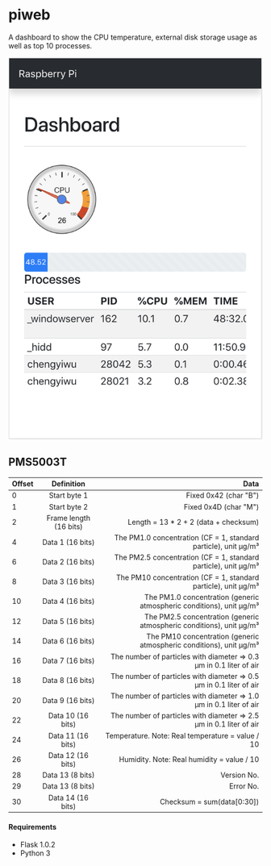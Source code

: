 # piweb
A dashboard to show the CPU temperature, external disk storage usage as well as top 10 processes.

![screenshot](screenshot.png)

## PMS5003T
| Offset | Definition               | Data                                                                 |
| ------ |:------------------------:| --------------------------------------------------------------------:|
| 0      | Start byte 1             | Fixed 0x42 (char "B")                                                |
| 1      | Start byte 2             | Fixed 0x4D (char "M")                                                |
| 2      | Frame length (16 bits)   | Length = 13 * 2 + 2 (data + checksum)                                |
| 4      | Data 1 (16 bits)         | The PM1.0 concentration (CF = 1, standard particle), unit μg/m³      |
| 6      | Data 2 (16 bits)         | The PM2.5 concentration (CF = 1, standard particle), unit μg/m³      |
| 8      | Data 3 (16 bits)         | The PM10 concentration (CF = 1, standard particle), unit μg/m³       |
| 10     | Data 4 (16 bits)         | The PM1.0 concentration (generic atmospheric conditions), unit μg/m³ |
| 12     | Data 5 (16 bits)         | The PM2.5 concentration (generic atmospheric conditions), unit μg/m³ |
| 14     | Data 6 (16 bits)         | The PM10 concentration (generic atmospheric conditions), unit μg/m³  |
| 16     | Data 7 (16 bits)         | The number of particles with diameter => 0.3 μm in 0.1 liter of air  |
| 18     | Data 8 (16 bits)         | The number of particles with diameter => 0.5 μm in 0.1 liter of air  |
| 20     | Data 9 (16 bits)         | The number of particles with diameter => 1.0 μm in 0.1 liter of air  |
| 22     | Data 10 (16 bits)        | The number of particles with diameter => 2.5 μm in 0.1 liter of air  |
| 24     | Data 11 (16 bits)        | Temperature. Note: Real temperature = value / 10                     |
| 26     | Data 12 (16 bits)        | Humidity. Note: Real humidity = value / 10                           |
| 28     | Data 13 (8 bits)         | Version No.                                                          |
| 29     | Data 13 (8 bits)         | Error No.                                                            |
| 30     | Data 14 (16 bits)        | Checksum = sum(data[0:30])                                           |



#### Requirements
- Flask 1.0.2
- Python 3